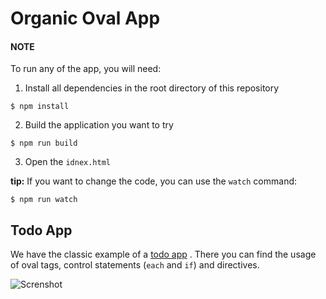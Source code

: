 # Organic Oval App

#### **NOTE**

To run any of the app, you will need:

1. Install all dependencies in the root directory of this repository

  ```
  $ npm install
  ```

2. Build the application you want to try

  ```
  $ npm run build
  ```

3. Open the `idnex.html`

**tip:** If you want to change the code, you can use the `watch` command:

  ```
  $ npm run watch
  ```

## Todo App

We have the classic example of a [todo app](./todo) . There you can find the usage of oval tags, control statements (`each` and `if`) and directives.

![Screnshot](http://i.imgur.com/vas5tBC.png)
